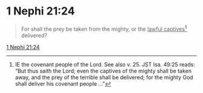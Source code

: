 # 1 Nephi 21:24

> For shall the prey be taken from the mighty, or the <u>lawful captives</u>[^a] delivered?

[1 Nephi 21:24](https://www.churchofjesuschrist.org/study/scriptures/bofm/1-ne/21?lang=eng&id=p24#p24)


[^a]: IE the covenant people of the Lord. See also v. 25. JST Isa. 49:25 reads: “But thus saith the Lord; even the captives of the mighty shall be taken away, and the prey of the terrible shall be delivered; for the mighty God shall deliver his covenant people …”
